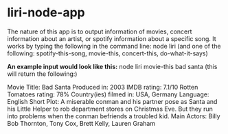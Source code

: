 # liri-node-app
The nature of this app is to output information of movies, concert information about an artist, or spotify information about a specific song.
It works by typing the following in the command line: node liri (and one of the following: spotify-this-song, movie-this, concert-this, do-what-it-says)


**An example input would look like this:** node liri movie-this bad santa (this will return the following:)

Movie Title: Bad Santa
Produced in: 2003
IMDB rating: 7.1/10
Rotten Tomatoes rating: 78%
Country(ies) filmed in: USA, Germany
Language: English
Short Plot: A miserable conman and his partner pose as Santa and his Little Helper to rob department stores on Christmas Eve. But they run into
problems when the conman befriends a troubled kid.
Main Actors: Billy Bob Thornton, Tony Cox, Brett Kelly, Lauren Graham
